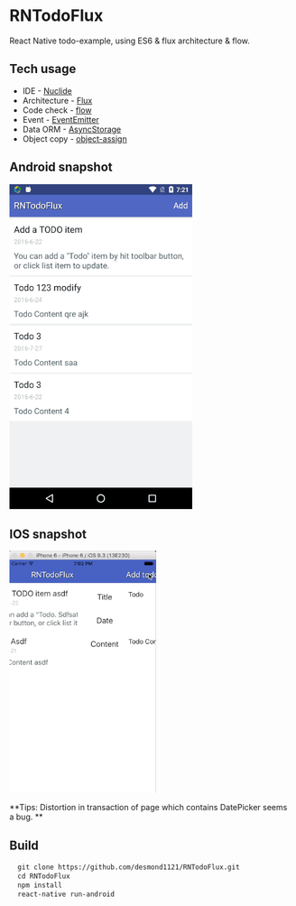 # RNTodoFlux
React Native todo-example, using ES6 & flux architecture & flow.

## Tech usage

- IDE - [Nuclide](https://nuclide.io/)
- Architecture - [Flux](https://facebook.github.io/flux/)
- Code check - [flow](https://flowtype.org)
- Event - [EventEmitter](https://nodejs.org/api/events.html)
- Data ORM - [AsyncStorage](https://facebook.github.io/react-native/docs/asyncstorage.html)
- Object copy - [object-assign](https://github.com/sindresorhus/object-assign)

## Android snapshot

![flux-and](flux_and.gif)

## IOS snapshot

![flux-ios](flux_ios.gif)

**Tips: Distortion in transaction of page which contains DatePicker seems a bug. **

## Build

```
  git clone https://github.com/desmond1121/RNTodoFlux.git
  cd RNTodoFlux
  npm install
  react-native run-android
```
